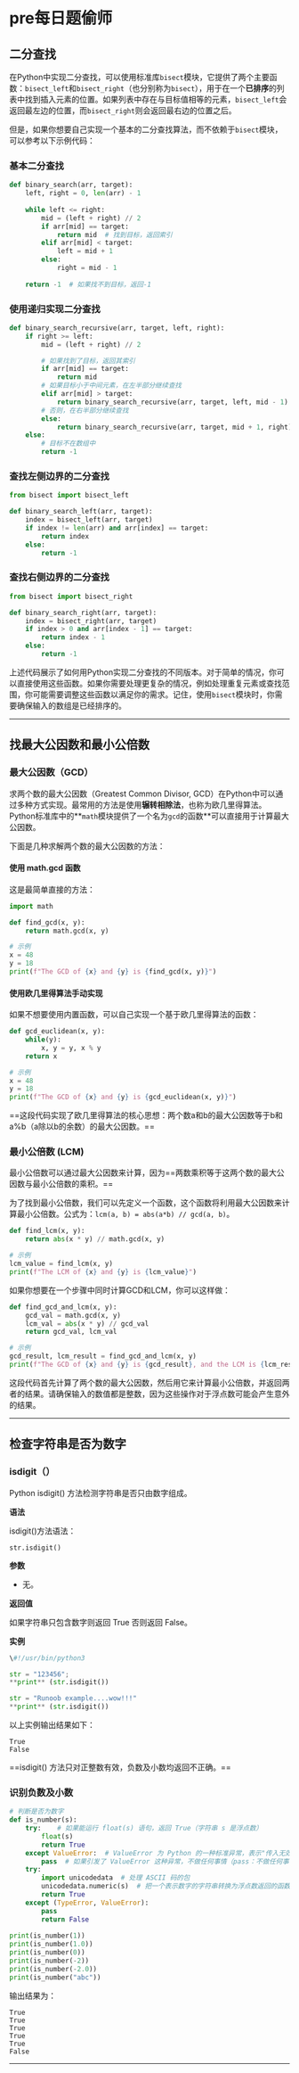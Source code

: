 # pre每日题偷师

## 二分查找

在Python中实现二分查找，可以使用标准库`bisect`模块，它提供了两个主要函数：`bisect_left`和`bisect_right`（也分别称为`bisect`），用于在一个**已排序**的列表中找到插入元素的位置。如果列表中存在与目标值相等的元素，`bisect_left`会返回最左边的位置，而`bisect_right`则会返回最右边的位置之后。

但是，如果你想要自己实现一个基本的二分查找算法，而不依赖于`bisect`模块，可以参考以下示例代码：

### 基本二分查找
```python
def binary_search(arr, target):
    left, right = 0, len(arr) - 1
    
    while left <= right:
        mid = (left + right) // 2
        if arr[mid] == target:
            return mid  # 找到目标，返回索引
        elif arr[mid] < target:
            left = mid + 1
        else:
            right = mid - 1
            
    return -1  # 如果找不到目标，返回-1
```

### 使用递归实现二分查找
```python
def binary_search_recursive(arr, target, left, right):
    if right >= left:
        mid = (left + right) // 2

        # 如果找到了目标，返回其索引
        if arr[mid] == target:
            return mid
        # 如果目标小于中间元素，在左半部分继续查找
        elif arr[mid] > target:
            return binary_search_recursive(arr, target, left, mid - 1)
        # 否则，在右半部分继续查找
        else:
            return binary_search_recursive(arr, target, mid + 1, right)
    else:
        # 目标不在数组中
        return -1
```

### 查找左侧边界的二分查找
```python
from bisect import bisect_left

def binary_search_left(arr, target):
    index = bisect_left(arr, target)
    if index != len(arr) and arr[index] == target:
        return index
    else:
        return -1
```

### 查找右侧边界的二分查找
```python
from bisect import bisect_right

def binary_search_right(arr, target):
    index = bisect_right(arr, target)
    if index > 0 and arr[index - 1] == target:
        return index - 1
    else:
        return -1
```

上述代码展示了如何用Python实现二分查找的不同版本。对于简单的情况，你可以直接使用这些函数。如果你需要处理更复杂的情况，例如处理重复元素或查找范围，你可能需要调整这些函数以满足你的需求。记住，使用`bisect`模块时，你需要确保输入的数组是已经排序的。

------



## 找最大公因数和最小公倍数

### 最大公因数（GCD）

求两个数的最大公因数（Greatest Common Divisor, GCD）在Python中可以通过多种方式实现。最常用的方法是使用**辗转相除法**，也称为欧几里得算法。Python标准库中的**`math`模块提供了一个名为`gcd`的函数**可以直接用于计算最大公因数。

下面是几种求解两个数的最大公因数的方法：

#### 使用 math.gcd 函数

这是最简单直接的方法：

```python
import math

def find_gcd(x, y):
    return math.gcd(x, y)

# 示例
x = 48
y = 18
print(f"The GCD of {x} and {y} is {find_gcd(x, y)}")
```

#### 使用欧几里得算法手动实现

如果不想要使用内置函数，可以自己实现一个基于欧几里得算法的函数：

```python
def gcd_euclidean(x, y):
    while(y):
        x, y = y, x % y
    return x

# 示例
x = 48
y = 18
print(f"The GCD of {x} and {y} is {gcd_euclidean(x, y)}")
```

==这段代码实现了欧几里得算法的核心思想：两个数a和b的最大公因数等于b和a%b（a除以b的余数）的最大公因数。==

### 最小公倍数 (LCM)

最小公倍数可以通过最大公因数来计算，因为==两数乘积等于这两个数的最大公因数与最小公倍数的乘积。==

为了找到最小公倍数，我们可以先定义一个函数，这个函数将利用最大公因数来计算最小公倍数。公式为：`lcm(a, b) = abs(a*b) // gcd(a, b)`。

```python
def find_lcm(x, y):
    return abs(x * y) // math.gcd(x, y)

# 示例
lcm_value = find_lcm(x, y)
print(f"The LCM of {x} and {y} is {lcm_value}")
```

如果你想要在一个步骤中同时计算GCD和LCM，你可以这样做：

```python
def find_gcd_and_lcm(x, y):
    gcd_val = math.gcd(x, y)
    lcm_val = abs(x * y) // gcd_val
    return gcd_val, lcm_val

# 示例
gcd_result, lcm_result = find_gcd_and_lcm(x, y)
print(f"The GCD of {x} and {y} is {gcd_result}, and the LCM is {lcm_result}")
```

这段代码首先计算了两个数的最大公因数，然后用它来计算最小公倍数，并返回两者的结果。请确保输入的数值都是整数，因为这些操作对于浮点数可能会产生意外的结果。

------



## 检查字符串是否为数字

### isdigit（）

Python isdigit() 方法检测字符串是否只由数字组成。

**语法**

isdigit()方法语法：

```
str.isdigit()
```

**参数**

- 无。

**返回值**

如果字符串只包含数字则返回 True 否则返回 False。

**实例**

```python
\#!/usr/bin/python3

str = "123456";
**print** (str.isdigit())

str = "Runoob example....wow!!!"
**print** (str.isdigit())
```

以上实例输出结果如下：

```
True
False
```

==isdigit() 方法只对正整数有效，负数及小数均返回不正确。==

### 识别负数及小数

```python
# 判断是否为数字
def is_number(s):        
    try:    # 如果能运⾏ float(s) 语句，返回 True（字符串 s 是浮点数）                
        float(s)                
        return True        
    except ValueError:  # ValueError 为 Python 的⼀种标准异常，表⽰"传⼊⽆效的参数"             
        pass  # 如果引发了 ValueError 这种异常，不做任何事情（pass：不做任何事情，⼀般⽤做占位语句）
    try:                
        import unicodedata  # 处理 ASCII 码的包                
        unicodedata.numeric(s)  # 把⼀个表⽰数字的字符串转换为浮点数返回的函数                
        return True        
    except (TypeError, ValueError):                
        pass            
    	return False
    
print(is_number(1)) 
print(is_number(1.0)) 
print(is_number(0)) 
print(is_number(-2))
print(is_number(-2.0))
print(is_number("abc"))
```

输出结果为：

```
True
True
True
True
True
False
```

------

